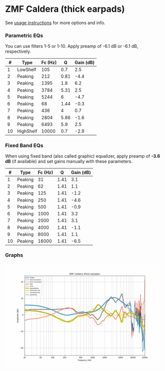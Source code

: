 # ZMF Caldera (thick earpads)
See [usage instructions](https://github.com/jaakkopasanen/AutoEq#usage) for more options and info.

### Parametric EQs
You can use filters 1-5 or 1-10. Apply preamp of -6.1 dB or -6.1 dB, respectively.

|   # | Type      |   Fc (Hz) |    Q |   Gain (dB) |
|-----|-----------|-----------|------|-------------|
|   1 | LowShelf  |       105 | 0.7  |         2.5 |
|   2 | Peaking   |       212 | 0.81 |        -4.4 |
|   3 | Peaking   |      1395 | 1.8  |         6.2 |
|   4 | Peaking   |      3784 | 5.31 |         2.5 |
|   5 | Peaking   |      5244 | 6    |        -4.7 |
|   6 | Peaking   |        68 | 1.44 |        -0.3 |
|   7 | Peaking   |       436 | 4    |         0.7 |
|   8 | Peaking   |      2804 | 5.86 |        -1.6 |
|   9 | Peaking   |      6493 | 5.9  |         2.5 |
|  10 | HighShelf |     10000 | 0.7  |        -2.9 |

### Fixed Band EQs
When using fixed band (also called graphic) equalizer, apply preamp of **-3.6 dB** (if available) and set gains manually with these parameters.

|   # | Type    |   Fc (Hz) |    Q |   Gain (dB) |
|-----|---------|-----------|------|-------------|
|   1 | Peaking |        31 | 1.41 |         3.1 |
|   2 | Peaking |        62 | 1.41 |         1.1 |
|   3 | Peaking |       125 | 1.41 |        -1.2 |
|   4 | Peaking |       250 | 1.41 |        -4.6 |
|   5 | Peaking |       500 | 1.41 |        -0.9 |
|   6 | Peaking |      1000 | 1.41 |         3.2 |
|   7 | Peaking |      2000 | 1.41 |         3.1 |
|   8 | Peaking |      4000 | 1.41 |        -1.1 |
|   9 | Peaking |      8000 | 1.41 |         1.1 |
|  10 | Peaking |     16000 | 1.41 |        -6.5 |

### Graphs
![](./ZMF%20Caldera%20(thick%20earpads).png)
